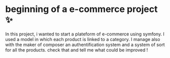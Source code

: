# beginning of a e-commerce project ✨

In this project, i wanted to start a plateform of e-commerce using symfony. I used a model in which each product is linked to a category. I manage also with the maker of composer an authentification system and a system of sort for all the products. check that and tell me what could be improved !
